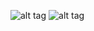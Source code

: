![alt tag](https://raw.github.com/mzymarcus/CS/master/images/WonderlandExchangeInstruments.png)
![alt tag](https://raw.github.com/mzymarcus/CS/master/images/WonderlandExchangePortfolio.png)
